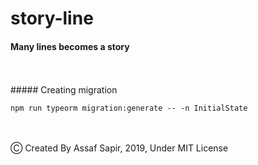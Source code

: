 # story-line
#### Many lines becomes a story
<br />
<br />
##### Creating migration

``` 
npm run typeorm migration:generate -- -n InitialState
```
<br /> 
<br /> 
Ⓒ Created By Assaf Sapir, 2019, Under MIT License

